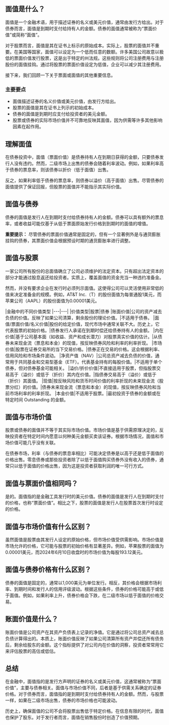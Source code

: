 ## 面值是什么？

面值是一个金融术语，用于描述证券的名义或美元价值，通常由发行方给出。对于债券而言，面值是到期时支付给持有人的金额。债券的面值通常被称为“票面价值”或简称“面值”。 

对于股票而言，面值是其在证书上标示的原始成本。实际上，股票的面值并不重要。在美国等国家，面值可以设定为一个低而任意的数额。许多美国公司故意以极低的票面价值发行股票，这是出于特定的州法规。这些规则将公司注册费用与注册股份的面值挂钩。通过将股票的票面价值设定为低值，企业可以减少其注册费用。

接下来，我们回顾一下关于票面或面值的其他重要信息。

### 主要要点

- 面值描述证券的名义价值或美元价值，由发行方给出。
- 股票的面值是其在证书上列示的初始成本。
- 债券的面值是到期时应支付给投资者的美元金额。
- 股票或债券的实际市场价值并不可靠地反映其面值，因为供需等许多其他影响因素在起作用。

## 理解面值

在债券投资中，面值（票面价值）是债券持有人在到期日获得的金额，只要债券发行人没有违约。然而，二级市场上出售的债券会随着利率波动。例如，如果利率高于债券的票息率，则该债券以折价（低于面值）出售。

反之，如果利率低于债券的票息率，则债券以溢价（高于面值）出售。尽管债券的面值提供了保证回报，但股票的面值并不能指示其实际价值。

## 面值与债券

债券的面值是发行人在到期时支付给债券持有人的金额。债券可以具有额外的票息率，或者收益可能仅基于从低于票面原始发行价格到到期时的面值的增值。

**重要提示：** 尽管债券的票面价值通常是固定的，但有一个显著例外是与通货膨胀挂钩的债券，其票面价值会根据预设时期的通货膨胀率进行调整。

## 面值与股票

一家公司所有股份的总面值确立了公司必须维护的法定资本。只有超出法定资本的部分才能通过股息返还给投资者。实质上，覆盖面值的资金充当一种违约准备金。

然而，并没有要求企业在发行时必须列示面值。这使得公司可以灵活使用非常低的值来决定准备金的规模。例如，AT&T Inc.（T）的股份面值为每普通股1美元，而苹果公司（AAPL）的股份面值为0.00001美元。

|金融中的不同价值类型
|---|---|
|价值类型|股票|债券
|账面价值|公司的资产减去负债的价值。反映了如果公司清算，剩余股份的理论价值。|不适用于债券。
|面值/票面价值/名义价值|股份的给定价值，现代市场中通常关联不大。历史上，它代表股票的初始价格。|债券发行人承诺在到期时偿还给债券持有人的金额。
|内在价值|基于公司基本面（如收益、资产和成长潜力）对股票真实价值的估计。|从债券未来现金流（票息和本金）的现值，按反映债券风险和利率的利率折现。
|市场价值|股票在证券交易所的当下交易价格。|债券正在交易的价格。这会根据利率、信用风险和市场条件波动。
|净资产值（NAV）|公司总资产减去负债的价值，通常用于共同基金和交易型基金（ETF）。代表基金持有的每股价值。|不适用于单个债券，但对债券基金可能相关。
|溢价/折价价值|不直接适用于股票，但指股票交易高于（溢价）或低于（折价）其内在价值。|指债券交易高于（溢价）或低于（折价）其面值。
|现值|按反映风险和货币时间价值的利率折现的未来现金流（股票分红）的价值。|债券未来现金流（票息和本金）的现值，按反映债券风险和当前市场利率的利率折现。
|本金价值|不适用于股票。|最初投资于债券的金额或在特定时间 Outstanding 的金额。

## 面值与市场价值

股票或债券的面值并不等于其实际市场价值。市场价值是基于供需原理决定的，反映投资者在特定时间内愿意以何种美元金额买卖该证券。根据市场情况，面值和市场价值可能几乎没有关联。

在债券市场，利率（与债券的票息率相比）可能决定债券是以高于还是低于面值的价格出售。零息债券或那些投资者除了以低于面值购买债券外没有收入的债券，通常只以低于面值的价格出售，因为这是投资者获取利润的唯一可行方式。

## 面值与票面价值相同吗？

是的。面值指的是金融工具发行时的美元价值。债券的面值是发行人在到期时支付的价格，也称“票面价值”。相比之下，股票的面值是发行人在股票首次发行时设定的价格。

## 面值与市场价值有什么区别？

虽然面值是股票由其发行人设定的原始价格，但市场价值受供需影响。市场价值是市场允许的价格，它可能与股票的初始价格有显著差异。例如，苹果股票的面值为0.00001美元，而2024年6月10日收盘时的市场价值为每股193.12美元。

## 面值与债券价格有什么区别？

债券的面值是固定的，通常以1,000美元为单位发行。相反，其价格会根据市场利率、到期时间和发行人的信用评级波动。根据这些条件，债券的价格可能高于或低于面值。例如，如果利率上升，债券价格会下跌，在二级市场以低于面值的价格交易。

## 账面价值是什么？

账面价值是公司资产在其资产负债表上记录的净值。它是通过将公司总资产减去总负债计算得出的。本质上，账面价值反映了如果公司清算所有资产并偿还所有债务后，剩余给股东的金额。这个指标提供了对公司内在价值的洞察，投资者常常用它来评估股票的高估或低估。

## 总结

在金融中，面值指的是发行方声明的证券的名义或美元价值，这通常被称为“票面价值”，主要与债券相关。面值与市场价值不同，后者是基于供需关系确定的证券价格。对于债券而言，面值指的是到期时支付给债券持有人的金额。然而，与股票一样，如果在二级市场出售，债券的市场价格也可能波动。

历史上，确保面值的公司不会将股票出售低于特定价格。在信息有限的时代，面值也保护了股东。对于发行者而言，面值在销售股份时创造了价值预期。